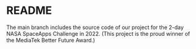 # README
The main branch includes the source code of our project for the 2-day NASA SpaceApps Challenge in 2022. 
(This project is the proud winner of the MediaTek Better Future Award.) 

